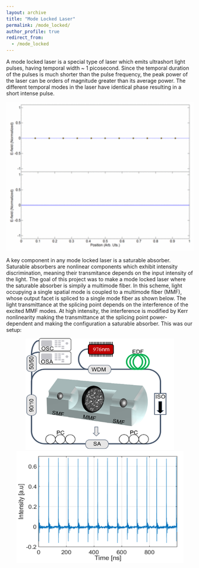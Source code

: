 ```yaml
---
layout: archive
title: "Mode Locked Laser"
permalink: /mode_locked/
author_profile: true
redirect_from:
  - /mode_locked
--- 
```

A mode locked laser is a special type of laser which emits ultrashort light pulses, having temporal width ~ 1 picosecond. Since the temporal duration of the pulses is much shorter than the pulse frequency, the peak power of the laser can be orders of magnitude greater than its average power. The different temporal modes in the laser have identical phase resulting in a short intense pulse.

<p align="center">
  <img src='/images/Mode_locking_example.gif' width="800" height="400">
</p>
A key component in any mode locked laser is a saturable absorber. Saturable absorbers are nonlinear components which exhibit intensity discrimination, meaning their transmitance depends on the input intensity of the light. The goal of this project was to make a mode locked laser where the saturable absorber is simpily a multimode fiber. In this scheme, light occupying a single spatial mode is coupled to a multimode fiber (MMF), whose output facet is spliced to a single mode fiber as shown below. The light transmittance at the splicing point depends on the interference of the excited MMF modes. At high intensity, the interference is modified by Kerr nonlinearity making the transmittance at the splicing point power-dependent and making the configuration a saturable absorber. This was our setup:
<p align="center">
  <img src='/images/Setup.png' width="400" height="300"> <img src='/images/mode_locked_results.png' width="450" height="300">
</p>
